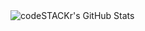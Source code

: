 <img align="left" alt="codeSTACKr's GitHub Stats" src="https://github-readme-stats.vercel.app/api?username=chrop01&show_icons=true&hide_border=true" />